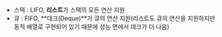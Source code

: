 - 스택 : LIFO, **리스트**가 스택의 모든 연산 지원
- 큐 : FIFO, **데크(Deque)**가 큐의 연산 지원(리스트도 큐의 연산을 지원하지만 동적 배열로 구현되어 있기 때문에 성능 면에서 데크가 더 나음)
